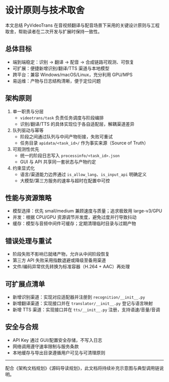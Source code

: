 # 设计原则与技术取舍

本文总结 PyVideoTrans 在音视频翻译与配音场景下采用的关键设计原则与工程取舍，帮助读者在二次开发与扩展时保持一致性。

## 总体目标
- 端到端稳定：识别 → 翻译 → 配音 → 合成链路可观测、可恢复
- 可扩展：便捷新增识别/翻译/TTS 渠道与本地模型
- 跨平台：兼容 Windows/macOS/Linux，充分利用 GPU/MPS
- 易运维：产物与日志结构清晰，便于定位问题

## 架构原则
1. 单一职责与分层
   - `videotrans/task` 负责任务调度与阶段编排
   - 识别/翻译/TTS 的具体实现位于各自适配层，解耦渠道差异
2. 队列驱动与幂等
   - 阶段之间通过队列与中间产物衔接，失败可重试
   - 任务目录 `apidata/<task_id>/` 作为事实来源（Source of Truth）
3. 可观测性优先
   - 统一的阶段日志写入 `processinfo/<task_id>.json`
   - GUI 与 API 共享同一套状态与产物约定
4. 约束显式化
   - 语言/渠道能力边界通过 `is_allow_lang`、`is_input_api` 明确定义
   - 大模型/第三方服务的速率与超时在配置中可控

## 性能与资源策略
- 模型选择：优先 small/medium 兼顾速度与质量；追求极致用 large-v3/GPU
- 并发：根据 CPU/GPU 资源调节并发度，避免过度并行导致抖动
- 缓存：模型与音频中间件可缓存；定期清理临时目录与过期产物

## 错误处理与重试
- 阶段失败不影响已就绪产物，允许从中间阶段恢复
- 第三方 API 失败采用指数退避或降级至备用渠道
- 文件/编码异常优先转换为标准容器（H.264 + AAC）再处理

## 可扩展点清单
- 新增识别渠道：实现对应适配器并注册到 `recognition/__init__.py`
- 新增翻译渠道：实现接口并在 `translator/__init__.py` 登记与语言映射
- 新增 TTS 渠道：实现接口并在 `tts/__init__.py` 注册，支持语速/音量/音调

## 安全与合规
- API Key 通过 GUI/配置安全存储，不写入日志
- 网络调用遵守速率限制与服务条款
- 本地缓存与导出目录遵循用户可见与可清理原则

---

配合《架构文档规划》《源码导读规划》，此文档将持续补充示意图与典型调用链说明。